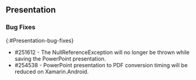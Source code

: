 ## Presentation

### Bug Fixes
{:#Presentation-bug-fixes}

* \#251612 - The NullReferenceException will no longer be thrown while saving the PowerPoint presentation.
* \#254538 - PowerPoint presentation to PDF conversion timing will be reduced on Xamarin.Android.